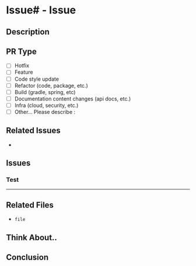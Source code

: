 # Issue# - Issue
## Description
> 

## PR Type
- [ ] Hotfix
- [ ] Feature
- [ ] Code style update
- [ ] Refactor (code, package, etc.)
- [ ] Build (gradle, spring, etc) 
- [ ] Documentation content changes (api docs, etc.)
- [ ] Infra (cloud, security, etc.)
- [ ] Other... Please describe :

## Related Issues
- 

## Issues

### Test
  
*** 

## Related Files
- `file`

## Think About..  

## Conclusion  
> 
